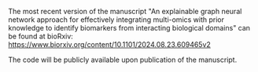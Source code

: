 The most recent version of the manuscript "An explainable graph neural network approach for effectively integrating multi-omics with prior knowledge to identify biomarkers 
from interacting biological domains" can be found at bioRxiv: https://www.biorxiv.org/content/10.1101/2024.08.23.609465v2

The code will be publicly available upon publication of the manuscript.
